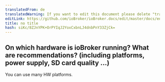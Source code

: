 ```yaml
---
translatedFrom: de
translatedWarning: If you want to edit this document please delete "translatedFrom" field, elsewise this document will be translated automatically again
editLink: https://github.com/ioBroker/ioBroker.docs/edit/master/docs/en/faq/_010_general/020_hardware.md
title: no title
hash: siKc/8ZJnYPK+OrPYIqJ2YoxCxbnLJ4dnbPnY33ZjCk=
---
```

## On which hardware is ioBroker running? What are recommendations? (including platforms, power supply, SD card quality ...)
You can use many HW platforms.